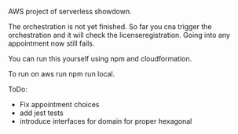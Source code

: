 AWS project of serverless showdown.

The orchestration is not yet finished. So far you cna trigger the orchestration and it will check the licenseregistration.
Going into any appointment now still fails.

You can run this yourself using npm and cloudformation.

To run on aws run npm run local.

ToDo:
* Fix appointment choices
* add jest tests
* introduce interfaces for domain for proper hexagonal
